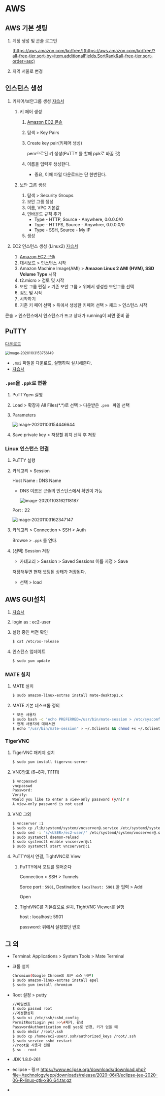# AWS

## AWS 기본 셋팅

1. 계정 생성 및 콘솔 로그인

   [https://aws.amazon.com/ko/free/](https://aws.amazon.com/ko/free/?all-free-tier.sort-by=item.additionalFields.SortRank&all-free-tier.sort-order=asc)

2. 지역 서울로 변경

## 인스턴스 생성

1. 키페어/보안그룹 생성 [자습서](https://docs.aws.amazon.com/ko_kr/AWSEC2/latest/UserGuide/get-set-up-for-amazon-ec2.html)

   1. 키 페어 생성

      1. [Amazon EC2 콘솔](https://console.aws.amazon.com/ec2/)

      2. 탐색 > Key Pairs

      3. Create key pair(키페어 생성)

         pem으로된 키 생성(PuTTY 를 할때 ppk로 바꿀 것)

      4. 이름을 입력후 생성한다.

         * 중요, 이때 파일 다운로드는 단 한번된다.

   2. 보안 그룹 생성

      1. 탐색 > Security Groups
      2. 보안 그룹 생성
      3. 이름, VPC 기본값
      4. 인바운드 규칙 추가
         * Type - HTTP, Source - Anywhere, 0.0.0.0/0
         * Type - HTTPS, Source - Anywhrer, 0.0.0.0/0
         * Type - SSH, Source - My IP
      5. 생성

2. EC2 인스턴스 생성 (Linux2) [자습서](https://docs.aws.amazon.com/ko_kr/AWSEC2/latest/UserGuide/EC2_GetStarted.html)

   1. [Amazon EC2 콘솔](https://console.aws.amazon.com/ec2/)
   2. 대시보드 > 인스턴스 시작
   3. Amazon Machine Image(AMI) > **Amazon Linux 2 AMI (HVM), SSD Volume Type** 시작
   4. t2.micro > 검토 및 시작
   5. 보안 그룹 편집 > 기존 보안 그룹 > 위에서 생성한 보안그룹 선택
   6. 검토 및 시작
   7. 시작하기
   8. 기존 키 페어 선택 > 위에서 생성한 키페어 선택 > 체크 > 인스턴스 시작

콘솔 > 인스턴스에서 인스턴스가 뜨고 상태가 running이 되면 준비 끝

## PuTTY

[다운로드](https://www.chiark.greenend.org.uk/~sgtatham/putty/latest.html)

<img src="md-images/image-20201103153756149.png" alt="image-20201103153756149" style="zoom:80%;" />

* `.msi` 파일을 다운로드, 실행하여 설치해준다.
* [자습서](https://docs.aws.amazon.com/AWSEC2/latest/UserGuide/putty.html?icmpid=docs_ec2_console)

### `.pem`을 `.ppk`로 변환

1. PuTTYgen 실행

2. Load > 확장자 All Files(\*.\*)로 선택 > 다운받은 `.pem ` 파일 선택

3. Parameters

   ![image-20201103154446644](md-images/image-20201103154446644.png)

4. Save private key > 저장할 위치 선택 후 저장



### Linux 인스턴스 연결

1. PuTTY 실행

2. 카테고리 > Session

   Host Name : DNS Name

   * DNS 이름은 콘솔의 인스턴스에서 확인이 가능

     ![image-20201103162118187](md-images/image-20201103162118187.png)

   Port : 22

   ![image-20201103162347147](md-images/image-20201103162347147.png)

3. 카테고리 > Connection > SSH > Auth

   Browse > `.ppk` 를 연다.

4. (선택) Session 저장

   * 카테고리 > Session > Saved Sessions 이름 지정 > Save

   저장해두면 현재 셋팅된 상태가 저장된다.

   * 선택 > load

## AWS GUI설치

1. [자습서](https://aws.amazon.com/ko/premiumsupport/knowledge-center/ec2-linux-2-install-gui/)

2. login as : ec2-user

3. 실행 중인 버전 확인

   ```bash
   $ cat /etc/os-release
   ```

4. 인스턴스 업데이트

   ```bash
   $ sudo yum update
   ```

### MATE 설치

1. MATE 설치

   ```bash
   $ sudo amazon-linux-extras install mate-desktop1.x
   ```

2. MATE 기본 데스크톱 정의

   ```bash
   * 모든 사용자
   $ sudo bash -c 'echo PREFERRED=/usr/bin/mate-session > /etc/sysconfig/desktop'
   * 현재 사용자에 대해서만
   $ echo "/usr/bin/mate-session" > ~/.Xclients && chmod +x ~/.Xclients
   ```

### TigerVNC

1. TigerVNC 패키지 설치

   ```bash
   $ sudo yum install tigervnc-server
   ```

2. VNC암호 (6~8자, 111111)

   ```bash
   $ vncpasswd
   vncpasswd
   Password:
   Verify:
   Would you like to enter a view-only password (y/n)? n
   A view-only password is not used
   ```

3. VNC 그외

   ```bash
   $ vncserver :1
   $ sudo cp /lib/systemd/system/vncserver@.service /etc/systemd/system/vncserver@.service
   $ sudo sed -i 's/<USER>/ec2-user/' /etc/systemd/system/vncserver@.service
   $ sudo systemctl daemon-reload
   $ sudo systemctl enable vncserver@:1
   $ sudo systemctl start vncserver@:1
   ```

4. PuTTY에서 연결, TightVNC로 View

   1. PuTTY에서 포트를 열어준다

      Connection > SSH > Tunnels

      Sorce port : `5901`, Destination: `localhost: 5901` 을 입력 > Add

      Open

   2. TightVNC를 기본값으로 [설치](https://www.tightvnc.com/download.php), TightVNC Viewer를 실행

      host : localhost: 5901

      password: 위에서 설정했던 번호

## 그 외

* Terminal: Applications > System Tools > Mate Terminal

* 크롬 설치

  ```bash
  Chromium(Google Chrome의 오픈 소스 버전)
  $ sudo amazon-linux-extras install epel
  $ sudo yum install chromium
  ```

* Root 설정 > putty

  ```bash
  //비밀번호
  $ sudo passwd root
  //계정활성화
  $ sudo vi /etc/ssh/sshd_config
  PermitRootLogin yes >>\#제거, 활성
  PasswordAuthentication no를 yes로 변경, 키가 없을 때
  $ sudo mkdir /root/.ssh
  $ sudo cp /home/ec2-user/.ssh/authorized_keys /root/.ssh
  $ sudo service sshd restart
  //root로 사용자 전환
  $ su - root
  ```

* JDK 1.8.0-261

* eclipse - 링크 https://www.eclipse.org/downloads/download.php?file=/technology/epp/downloads/release/2020-06/R/eclipse-jee-2020-06-R-linux-gtk-x86_64.tar.gz

* 

